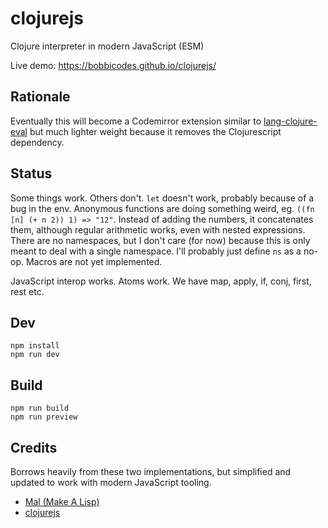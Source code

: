 # clojurejs

Clojure interpreter in modern JavaScript (ESM)

Live demo: https://bobbicodes.github.io/clojurejs/

## Rationale

Eventually this will become a Codemirror extension similar to [lang-clojure-eval](https://github.com/bobbicodes/lang-clojure-eval/) but much lighter weight because it removes the Clojurescript dependency.

## Status

Some things work. Others don't. `let` doesn't work, probably because of a bug in the env. Anonymous functions are doing something weird, eg. `((fn [n] (+ n 2)) 1) => "12"`. Instead of adding the numbers, it concatenates them, although regular arithmetic works, even with nested expressions. There are no namespaces, but I don't care (for now) because this is only meant to deal with a single namespace. I'll probably just define `ns` as a no-op. Macros are not yet implemented.

JavaScript interop works. Atoms work. We have map, apply, if, conj, first, rest etc.

## Dev

```
npm install
npm run dev
```

## Build

```
npm run build
npm run preview
```

## Credits

Borrows heavily from these two implementations, but simplified and updated to work with modern JavaScript tooling.

- [Mal (Make A Lisp)](https://github.com/kanaka/mal)
- [clojurejs](https://github.com/gnab/clojurejs)
